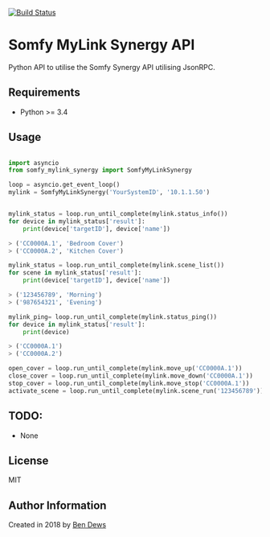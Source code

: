 [![Build Status](https://travis-ci.org/bendews/somfy-mylink-synergy.svg?branch=master)](https://travis-ci.org/bendews/somfy-mylink-synergy)

# Somfy MyLink Synergy API

Python API to utilise the Somfy Synergy API utilising JsonRPC.

## Requirements

- Python >= 3.4

## Usage
```python

import asyncio
from somfy_mylink_synergy import SomfyMyLinkSynergy

loop = asyncio.get_event_loop()
mylink = SomfyMyLinkSynergy('YourSystemID', '10.1.1.50')


mylink_status = loop.run_until_complete(mylink.status_info())
for device in mylink_status['result']:
    print(device['targetID'], device['name'])

> ('CC0000A.1', 'Bedroom Cover')
> ('CC0000A.2', 'Kitchen Cover')

mylink_status = loop.run_until_complete(mylink.scene_list())
for scene in mylink_status['result']:
    print(device['targetID'], device['name'])

> ('123456789', 'Morning')
> ('987654321', 'Evening')

mylink_ping= loop.run_until_complete(mylink.status_ping())
for device in mylink_status['result']:
    print(device)

> ('CC0000A.1')
> ('CC0000A.2')

open_cover = loop.run_until_complete(mylink.move_up('CC0000A.1'))
close_cover = loop.run_until_complete(mylink.move_down('CC0000A.1'))
stop_cover = loop.run_until_complete(mylink.move_stop('CC0000A.1'))
activate_scene = loop.run_until_complete(mylink.scene_run('123456789'))

```


## TODO:

- None

## License

MIT

## Author Information

Created in 2018 by [Ben Dews](https://bendews.com)
